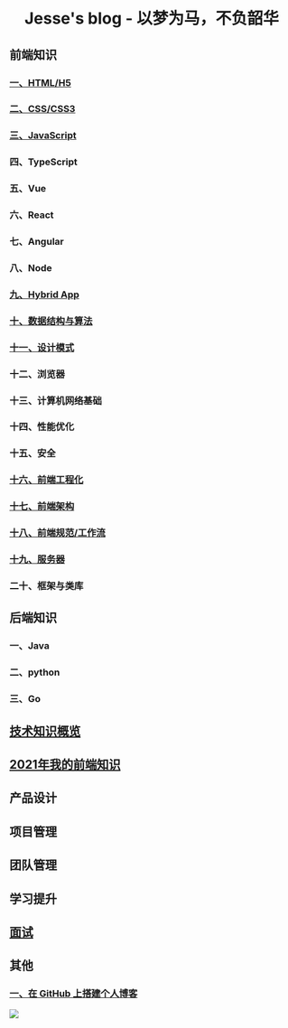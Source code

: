 # <center>Jesse's blog - 以梦为马，不负韶华</center>

## 前端知识

### [一、HTML/H5](./1.HTML/index.md)

### [二、CSS/CSS3](./2.CSS/index.md)

### [三、JavaScript](./3.JavaScript/index.md)

### 四、TypeScript

### 五、Vue

### 六、React

### 七、Angular

### 八、Node

### [九、Hybrid App](9.Hybrid%20App/index.md)

### [十、数据结构与算法](9.数据结构与算法/index.md)

### [十一、设计模式](11.设计模式/JavaScript设计原则与设计模式.md)

### 十二、浏览器

### 十三、计算机网络基础

### 十四、性能优化

### 十五、安全

### [十六、前端工程化](./15.前端工程化/index.md)

### [十七、前端架构](./14.前端架构/index.md)

### [十八、前端规范/工作流](./16.前端规范/index.md)

### [十九、服务器](18.服务器/index.md)

### 二十、框架与类库

## 后端知识

### 一、Java

### 二、python

### 三、Go

## [技术知识概览](技术知识概览/index.md)
## [2021年我的前端知识](技术知识概览/2021年我的前端知识.md)

## 产品设计

## 项目管理

## 团队管理

## 学习提升

## [面试](面试/index.md)

## 其他

### [一、在 GitHub 上搭建个人博客](其他/1.在GitHub上搭建个人博客/index.md)

![](../blog/images/前端知识图谱.awebp)
